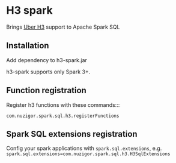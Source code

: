 # H3 spark

Brings [Uber H3](https://h3geo.org/) support to Apache Spark SQL

Installation
------------

Add dependency to h3-spark.jar 

h3-spark supports only Spark 3+.

Function registration
--------------

Register h3 functions with these commands:::

    com.nuzigor.spark.sql.h3.registerFunctions

Spark SQL extensions registration
--------------

Config your spark applications with `spark.sql.extensions`, e.g. `spark.sql.extensions=com.nuzigor.spark.sql.h3.H3SqlExtensions`
